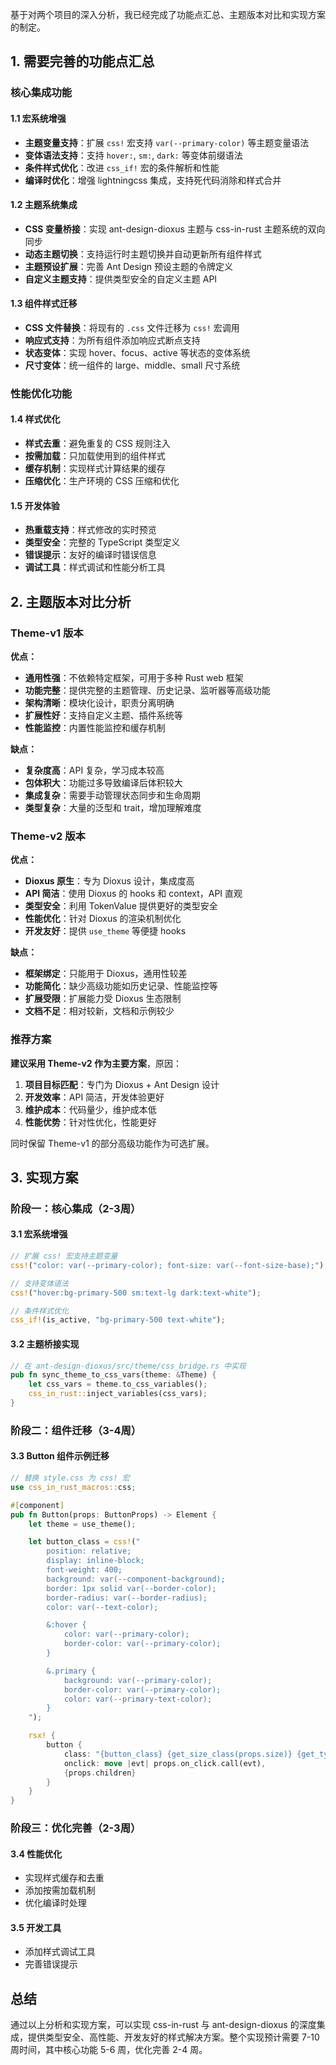 基于对两个项目的深入分析，我已经完成了功能点汇总、主题版本对比和实现方案的制定。

## 1. 需要完善的功能点汇总

### 核心集成功能

#### 1.1 宏系统增强
- **主题变量支持**：扩展 `css!` 宏支持 `var(--primary-color)` 等主题变量语法
- **变体语法支持**：支持 `hover:`, `sm:`, `dark:` 等变体前缀语法
- **条件样式优化**：改进 `css_if!` 宏的条件解析和性能
- **编译时优化**：增强 lightningcss 集成，支持死代码消除和样式合并

#### 1.2 主题系统集成
- **CSS 变量桥接**：实现 ant-design-dioxus 主题与 css-in-rust 主题系统的双向同步
- **动态主题切换**：支持运行时主题切换并自动更新所有组件样式
- **主题预设扩展**：完善 Ant Design 预设主题的令牌定义
- **自定义主题支持**：提供类型安全的自定义主题 API

#### 1.3 组件样式迁移
- **CSS 文件替换**：将现有的 `.css` 文件迁移为 `css!` 宏调用
- **响应式支持**：为所有组件添加响应式断点支持
- **状态变体**：实现 hover、focus、active 等状态的变体系统
- **尺寸变体**：统一组件的 large、middle、small 尺寸系统

### 性能优化功能

#### 1.4 样式优化
- **样式去重**：避免重复的 CSS 规则注入
- **按需加载**：只加载使用到的组件样式
- **缓存机制**：实现样式计算结果的缓存
- **压缩优化**：生产环境的 CSS 压缩和优化

#### 1.5 开发体验
- **热重载支持**：样式修改的实时预览
- **类型安全**：完整的 TypeScript 类型定义
- **错误提示**：友好的编译时错误信息
- **调试工具**：样式调试和性能分析工具




## 2. 主题版本对比分析

### Theme-v1 版本

**优点：**
- **通用性强**：不依赖特定框架，可用于多种 Rust web 框架
- **功能完整**：提供完整的主题管理、历史记录、监听器等高级功能
- **架构清晰**：模块化设计，职责分离明确
- **扩展性好**：支持自定义主题、插件系统等
- **性能监控**：内置性能监控和缓存机制

**缺点：**
- **复杂度高**：API 复杂，学习成本较高
- **包体积大**：功能过多导致编译后体积较大
- **集成复杂**：需要手动管理状态同步和生命周期
- **类型复杂**：大量的泛型和 trait，增加理解难度

### Theme-v2 版本

**优点：**
- **Dioxus 原生**：专为 Dioxus 设计，集成度高
- **API 简洁**：使用 Dioxus 的 hooks 和 context，API 直观
- **类型安全**：利用 TokenValue 提供更好的类型安全
- **性能优化**：针对 Dioxus 的渲染机制优化
- **开发友好**：提供 `use_theme` 等便捷 hooks

**缺点：**
- **框架绑定**：只能用于 Dioxus，通用性较差
- **功能简化**：缺少高级功能如历史记录、性能监控等
- **扩展受限**：扩展能力受 Dioxus 生态限制
- **文档不足**：相对较新，文档和示例较少

### 推荐方案

**建议采用 Theme-v2 作为主要方案**，原因：
1. **项目目标匹配**：专门为 Dioxus + Ant Design 设计
2. **开发效率**：API 简洁，开发体验更好
3. **维护成本**：代码量少，维护成本低
4. **性能优势**：针对性优化，性能更好

同时保留 Theme-v1 的部分高级功能作为可选扩展。

## 3. 实现方案

### 阶段一：核心集成（2-3周）

#### 3.1 宏系统增强
```rust
// 扩展 css! 宏支持主题变量
css!("color: var(--primary-color); font-size: var(--font-size-base);");

// 支持变体语法
css!("hover:bg-primary-500 sm:text-lg dark:text-white");

// 条件样式优化
css_if!(is_active, "bg-primary-500 text-white");
```

#### 3.2 主题桥接实现
```rust
// 在 ant-design-dioxus/src/theme/css_bridge.rs 中实现
pub fn sync_theme_to_css_vars(theme: &Theme) {
    let css_vars = theme.to_css_variables();
    css_in_rust::inject_variables(css_vars);
}
```

### 阶段二：组件迁移（3-4周）

#### 3.3 Button 组件示例迁移
```rust
// 替换 style.css 为 css! 宏
use css_in_rust_macros::css;

#[component]
pub fn Button(props: ButtonProps) -> Element {
    let theme = use_theme();

    let button_class = css!("
        position: relative;
        display: inline-block;
        font-weight: 400;
        background: var(--component-background);
        border: 1px solid var(--border-color);
        border-radius: var(--border-radius);
        color: var(--text-color);

        &:hover {
            color: var(--primary-color);
            border-color: var(--primary-color);
        }

        &.primary {
            background: var(--primary-color);
            border-color: var(--primary-color);
            color: var(--primary-text-color);
        }
    ");

    rsx! {
        button {
            class: "{button_class} {get_size_class(props.size)} {get_type_class(props.r#type)}",
            onclick: move |evt| props.on_click.call(evt),
            {props.children}
        }
    }
}
```

### 阶段三：优化完善（2-3周）

#### 3.4 性能优化
- 实现样式缓存和去重
- 添加按需加载机制
- 优化编译时处理

#### 3.5 开发工具
- 添加样式调试工具
- 完善错误提示

## 总结

通过以上分析和实现方案，可以实现 css-in-rust 与 ant-design-dioxus 的深度集成，提供类型安全、高性能、开发友好的样式解决方案。整个实现预计需要 7-10 周时间，其中核心功能 5-6 周，优化完善 2-4 周。
